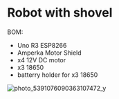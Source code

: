 # Robot with shovel

BOM:

- Uno R3 ESP8266
- Amperka Motor Shield
- x4 12V DC motor
- x3 18650
- batterry holder for x3 18650

![photo_5391076090363107472_y](https://github.com/m112521/notsoserous-science/assets/85460283/d61db122-7f53-4d30-82b1-10cf7d95eb13)
